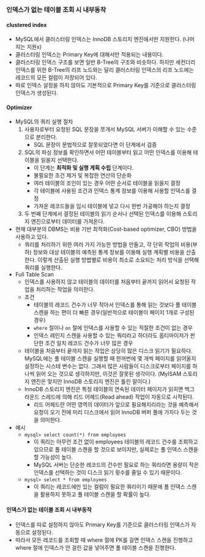 ### 인덱스가 없는 테이블 조회 시 내부동작

#### clustered index
* MySQL에서 클러스터링 인덱스는 InnoDB 스토리지 엔진에서만 지원한다. (나머지는 지원x)
* 클러스터링 인덱스는 Primary Key에 대해서만 적용되는 내용이다.
* 클러스터링 인덱스 구조를 보면 일반 B-Tree의 구조와 비슷하다. 하지만 세컨더리 인덱스를 위한 B-Tree의 리프 노드와는 달리 클러스터링 인덱스의 리프 노드에는 레코드의 모든 컬럼이 저장되어 있다.
* 따로 인덱스 설정을 하지 않아도 기본적으로 Primary Key를 기준으로 클러스터링 인덱스가 생성된다.

#### Optimizer
* MySQL의 쿼리 실행 절차 
  1. 사용자로부터 요청된 SQL 문장을 쪼개서 MySQL 서버가 이해할 수 있는 수준으로 분리한다.
     * SQL 문장이 문법적으로 잘못되었다면 이 단계에서 검증
  2. SQL의 파싱 정보를 확인하면서 어떤 테이블부터 읽고 어떤 인덱스를 이용해 테이블을 읽을지 선택한다.
     * 이 단계는 **최적화 및 실행 계획 수립** 단계이다.
     * 불필요한 조건 제거 및 복잡한 연산의 단순화
     * 여러 테이블의 조인이 있는 경우 어떤 순서로 테이블을 읽을지 결정
     * 각 테이블에 사용된 조건과 인덱스 통계 정보를 이용해 사용할 인덱스를 결정
     * 가져온 레코드들을 임시 테이블에 넣고 다시 한번 가공해야 하는지 결정
  3. 두 번째 단계에서 결정된 테이블의 읽기 순서나 선택된 인덱스를 이용해 스토리지 엔진으로부터 데이터를 가져온다.
* 현재 대부분의 DBMS는 비용 기반 최적화(Cost-based optimizer, CBO) 방법을 사용하고 있다.
  * 쿼리를 처리하기 위한 여러 가지 가능한 방법을 만들고, 각 단위 작업의 비용(부하) 정보와 대상 테이블의 예측된 통계 정보를 이용해 실행 계획별 비용을 산출한다. 이렇게 산출된 실행 방법별로 비용이 최소로 소요되는 처리 방식을 선택해 쿼리를 실행한다.
* Full Table Scan
  * 인덱스를 사용하지 않고 테이블의 데이터를 처음부터 끝까지 읽어서 요청된 작업을 처리하는 작업을 의미한다.
  * 조건
    * 테이블의 레코드 건수가 너무 작아서 인덱스를 통해 읽는 것보다 풀 테이블 스캔을 하는 편이 더 빠른 경우(일반적으로 테이블이 페이지 1개로 구성된 경우)
    * ```where``` 절이나 ```on``` 절에 인덱스를 사용할 수 있는 적절한 조건이 없는 경우
    * 인덱스 레인지 스캔을 사용할 수 있는 쿼리라고 하더라도 옵티마이저가 판단한 조건 일치 레코드 건수가 너무 많은 경우
  * 테이블을 처음부터 끝까지 읽는 작업은 상당히 많은 디스크 읽기가 필요하다. MySQL에는 풀 테이블 스캔을 실행할 때 한꺼번에 몇 개씩 페이지를 읽어올지 설정하는 시스테 변수는 없다. 그래서 많은 사람들이 디스크로부터 페이지를 하나씩 읽어 오는 것으로 생각하지만, 이것은 잘못된 생각이다. (MyISAM 스토리지 엔진은 맞지만 InnoDB 스토리지 엔진은 틀린 말이다.)
  * InnoDB 스토리지 엔진은 특정 테이블의 연속된 데이터 페이지가 읽히면 백그라운드 스레드에 의해 리드 어헤드(Read ahead) 작업이 자동으로 시작된다.
    * 리드 어헤드란 어떤 영역의 데이터가 앞으로 필요해지리라는 것을 예측해서 요청이 오기 전에 미리 디스크에서 읽어 InnoDB 버퍼 풀에 가자다 두는 것을 의미한다.
* 예시
  * ```mysql> select count(*) from employees```
    * 이 쿼리는 아무런 조건 없이 employees 테이블의 레코드 건수를 조회하고 있으므로 풀 테이블 스캔을 할 것으로 보이지만, 실제로는 풀 인덱스 스캔을 할 가능성이 높다.
    * MySQL 서버는 단순한 레코드의 건수만 필요로 하는 쿼리라면 용량이 작은 인덱스를 선택하는 것이 디스크 읽기 횟수를 줄일 수 있기 때문이다.
  * ```mysql> select * from employees```
    * 이 쿼리는 레코드에만 있는 컬럼이 필요한 쿼리이기 때문에 풀 인덱스 스캔을 활용하지 못하고 풀 테이블 스캔을 할 확률이 높다.

#### 인덱스가 없는 테이블 조회 시 내부동작
* 인덱스를 따로 설정하지 않아도 Primary Key를 기준으로 클러스터링 인덱스가 자동으로 설정된다.
* 따라서 모든 레코드를 조회할 때 where 절에 PK를 걸면 인덱스 스캔을 진행하고 where 절에 인덱스가 안 걸린 값을 넣어주면 풀 테이블 스캔을 진행한다.